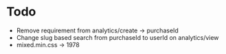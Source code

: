 # Todo
- Remove requirement from analytics/create -> purchaseId
- Change slug based search from purchaseId to userId on analytics/view
- mixed.min.css -> 1978